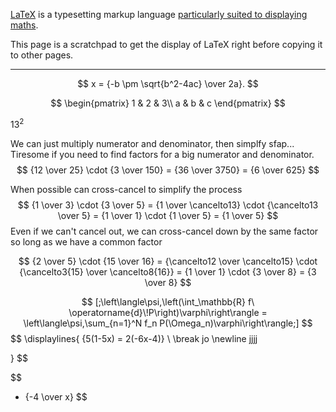[LaTeX](https://en.wikipedia.org/wiki/LaTeX) is a typesetting markup language [particularly suited to displaying maths](https://www.overleaf.com/learn/latex/Learn_LaTeX_in_30_minutes).

This page is a scratchpad to get the display of LaTeX right before copying it to other pages.

----

$$
x = {-b \pm \sqrt{b^2-4ac} \over 2a}.
$$


$$
\begin{pmatrix}  
1 & 2 & 3\\  
a & b & c  
\end{pmatrix}
$$


13$^2$


We can just multiply numerator and denominator, then simplfy sfap... Tiresome if you need to find factors for a big numerator and denominator.
$$
{12 \over 25} \cdot {3 \over 150} = {36 \over 3750} = {6 \over 625}
$$

When possible can cross-cancel to simplify the process
$$
{1 \over 3} \cdot {3 \over 5} = {1 \over \cancelto13} \cdot {\cancelto13 \over 5} = {1 \over 1} \cdot {1 \over 5} = {1 \over 5}
$$
Even if we can't cancel out, we can cross-cancel down by the same factor so long as we have a common factor

$$
{2 \over 5} \cdot {15 \over 16} = {\cancelto12 \over \cancelto15} \cdot {\cancelto3{15} \over \cancelto8{16}} = {1 \over 1} \cdot {3 \over 8} = {3 \over 8}
$$

$$
[;\left\langle\psi,\left(\int_\mathbb{R} f\ \operatorname{d}\!P\right)\varphi\right\rangle = \left\langle\psi,\sum_{n=1}^N f_n P(\Omega_n)\varphi\right\rangle;]
$$
$$
\displaylines{
{5(1-5x) = 2(-6x-4)} \\
\break
jo
\newline
jjjj





}
$$

$$
- {-4 \over x}
$$